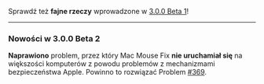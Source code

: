 Sprawdź też **fajne rzeczy** wprowadzone w [3.0.0 Beta 1](https://github.com/noah-nuebling/mac-mouse-fix/releases/tag/3.0.0-Beta-1.1)!

---

### Nowości w 3.0.0 Beta 2

**Naprawiono** problem, przez który Mac Mouse Fix **nie uruchamiał się** na większości komputerów z powodu problemów z mechanizmami bezpieczeństwa Apple. Powinno to rozwiązać Problem [#369](https://github.com/noah-nuebling/mac-mouse-fix/issues/369).